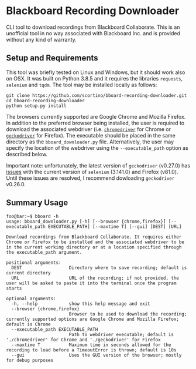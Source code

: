 # Blackboard Recording Downloader

CLI tool to download recordings from Blackboard Collaborate. This is an unofficial tool in no way associated with Blackboard Inc. and is provided without any kind of warranty.

## Setup and Requirements

This tool was briefly tested on Linux and Windows, but it should work also on OSX. It was built on Python 3.8.5 and it requires the libraries `requests`, `selenium` and `tqdm`. The tool may be installed locally as follows:

```console
git clone https://github.com/scortino/bboard-recording-downloader.git
cd bboard-recording-downloader
python setup.py install
```

The browsers currently supported are Google Chrome and Mozilla Firefox. In addition to the preferred browser being installed, the user is required to download the associated webdriver (i.e. [`chromedriver`](https://chromedriver.chromium.org/) for Chrome or [`geckodriver`](https://github.com/mozilla/geckodriver/releases/tag/v0.26.0) for Firefox). The executable should be placed in the same directory as the `bboard_downloader.py` file. Alternatively, the user may specify the location of the webdriver using the `--executable_path` option as described below. 

Important note: unfortunately, the latest version of `geckodriver` (v0.27.0) has [issues](https://github.com/mozilla/geckodriver/issues/1756) with the current version of `selenium` (3.141.0) and Firefox (v81.0). Until these issues are resolved, I recommend dowloading `geckodriver` v0.26.0.

## Summary Usage 

```console
foo@bar:~$ bboard -h
usage: bboard_downloader.py [-h] [--browser {chrome,firefox}] [--executable_path EXECUTABLE_PATH] [--maxtime T] [--gui] [DEST] [URL]

Download recordings from Blackboard Collaborate. It requires either Chrome or Firefox to be installed and the associated webdriver to be in the current working directory or at a location specified through the executable_path argument.

positional arguments:
  DEST                  Directory where to save recording; default is current directory
  URL                   URL of the recording; if not provided, the user will be asked to paste it into the terminal once the program starts

optional arguments:
  -h, --help            show this help message and exit
  --browser {chrome,firefox}
                        Browser to be used to download the recording; currently supported options are Google Chrome and Mozilla Firefox; default is Chrome
  --executable_path EXECUTABLE_PATH
                        Path to webdriver executable; default is './chromedriver' for Chrome and './geckodriver' for Firefox
  --maxtime T           Maximum time in seconds allowed for the recording to load before a TimeoutError is thrown; default is 10s
  --gui                 Uses the GUI version of the browser; mostly for debug purposes

```
